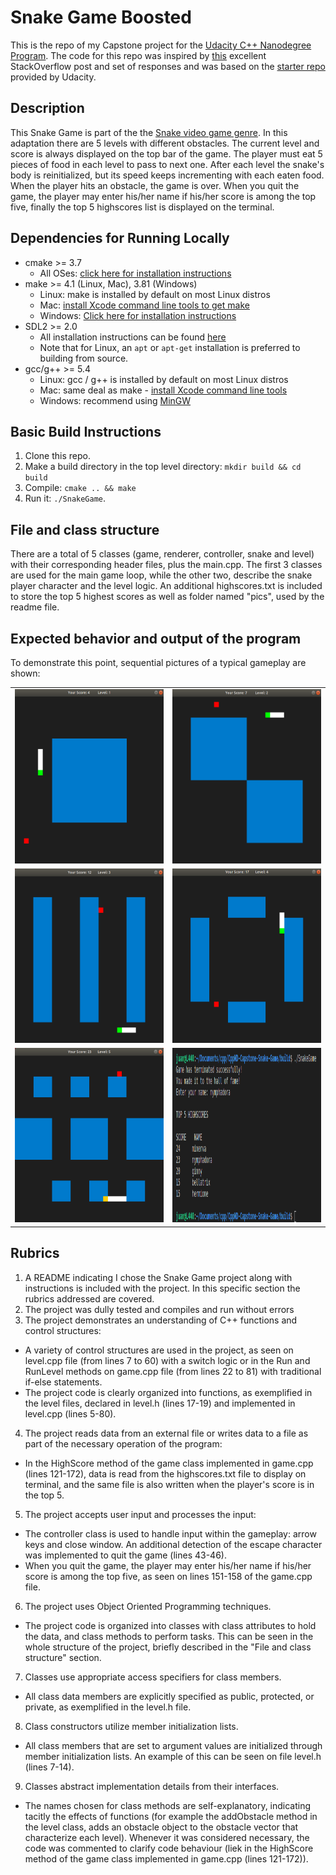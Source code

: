 # Snake Game Boosted

This is the repo of my Capstone project for the [Udacity C++ Nanodegree Program](https://www.udacity.com/course/c-plus-plus-nanodegree--nd213). The code for this repo was inspired by [this](https://codereview.stackexchange.com/questions/212296/snake-game-in-c-with-sdl) excellent StackOverflow post and set of responses and was based on the [starter repo](https://github.com/udacity/CppND-Capstone-Snake-Game) provided by Udacity.

## Description
This Snake Game is part of the the [Snake video game genre](https://en.wikipedia.org/wiki/Snake_(video_game_genre)). In this adaptation there are 5 levels with different obstacles.  The current level and score is always displayed on the top bar of the game. The player must eat 5 pieces of food in each level to pass to next one. After each level the snake's body is reinitialized, but its speed keeps incrementing with each eaten food. When the player hits an obstacle, the game is over. When you quit the game, the player may enter his/her name if his/her score is among the top five, finally the top 5 highscores list is displayed on the terminal. 

## Dependencies for Running Locally
* cmake >= 3.7
  * All OSes: [click here for installation instructions](https://cmake.org/install/)
* make >= 4.1 (Linux, Mac), 3.81 (Windows)
  * Linux: make is installed by default on most Linux distros
  * Mac: [install Xcode command line tools to get make](https://developer.apple.com/xcode/features/)
  * Windows: [Click here for installation instructions](http://gnuwin32.sourceforge.net/packages/make.htm)
* SDL2 >= 2.0
  * All installation instructions can be found [here](https://wiki.libsdl.org/Installation)
  * Note that for Linux, an `apt` or `apt-get` installation is preferred to building from source.
* gcc/g++ >= 5.4
  * Linux: gcc / g++ is installed by default on most Linux distros
  * Mac: same deal as make - [install Xcode command line tools](https://developer.apple.com/xcode/features/)
  * Windows: recommend using [MinGW](http://www.mingw.org/)

## Basic Build Instructions
1. Clone this repo.
2. Make a build directory in the top level directory: `mkdir build && cd build`
3. Compile: `cmake .. && make`
4. Run it: `./SnakeGame`.

## File and class structure
There are a total of 5 classes (game, renderer, controller, snake and level) with their corresponding header files, plus the main.cpp. The first 3 classes are used for the main game loop, while the other two, describe the snake player character and the level logic. An additional highscores.txt is included to store the top 5 highest scores as well as folder named "pics", used by the readme file. 

## Expected behavior and output of the program
To demonstrate this point, sequential pictures of a typical gameplay are shown:
<table>
  <tr>
    <td><img src="pics/level1.png" width=388 height=279></td>
    <td><img src="pics/level2.png" width=388 height=279></td>
  </tr>
  <tr>
    <td><img src="pics/level3.png" width=388 height=279></td>
    <td><img src="pics/level4.png" width=388 height=279></td>
  </tr>
  <tr>
    <td><img src="pics/level5-dead.png" width=388 height=279></td>
    <td><img src="pics/high-scores.png" width=388 height=279></td>
  </tr>
 </table>

## Rubrics
1. A README indicating I chose the Snake Game project along with instructions is included with the project. In this specific section the rubrics addressed are covered.
2. The project was dully tested and compiles and run without errors
3. The project demonstrates an understanding of C++ functions and control structures: 
* A variety of control structures are used in the project, as seen on level.cpp file (from lines 7 to 60) with a switch logic or in the Run and RunLevel methods on game.cpp file (from lines 22 to 81) with traditional if-else statements. 
* The project code is clearly organized into functions, as exemplified in the level files, declared in level.h (lines 17-19) and implemented in level.cpp (lines 5-80).
4. The project reads data from an external file or writes data to a file as part of the necessary operation of the program:
* In the HighScore method of the game class implemented in game.cpp (lines 121-172), data is read from the highscores.txt file to display on terminal, and the same file is also written when the player's score is in the top 5.
5. The project accepts user input and processes the input:
* The controller class is used to handle input within the gameplay: arrow keys and close window. An additional detection of the escape character was implemented to quit the game (lines 43-46). 
* When you quit the game, the player may enter his/her name if his/her score is among the top five, as seen on lines 151-158 of the game.cpp file.  
6. The project uses Object Oriented Programming techniques.
* The project code is organized into classes with class attributes to hold the data, and class methods to perform tasks. This can be seen in the whole structure of the project, briefly described in the "File and class structure" section. 
7. Classes use appropriate access specifiers for class members.
* All class data members are explicitly specified as public, protected, or private, as exemplified in the level.h file.
8. Class constructors utilize member initialization lists. 
* All class members that are set to argument values are initialized through member initialization lists. An example of this can be seen on file level.h (lines 7-14).
9. Classes abstract implementation details from their interfaces.
* The names chosen for class methods are self-explanatory, indicating tacitly the effects of functions (for example the addObstacle method in the level class, adds an obstacle object to the obstacle vector that characterize each level). Whenever it was considered necessary, the code was commented to clarify code behaviour (liek in the HighScore method of the game class implemented in game.cpp (lines 121-172)). 